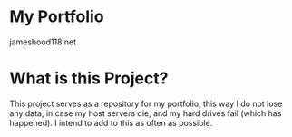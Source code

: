 # My Portfolio
jameshood118.net

# What is this Project?
This project serves as a repository for my portfolio, this way I do not lose any data, in case my host servers die, and my hard drives fail (which has happened). I intend to add to this as often as possible.

